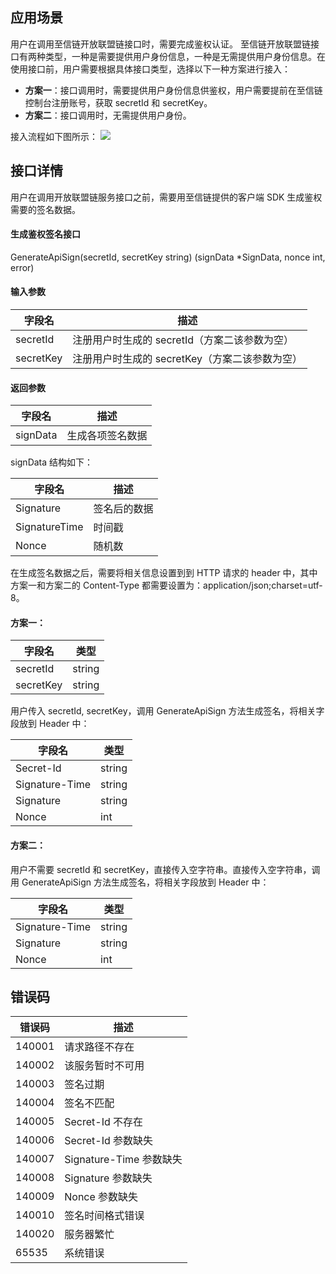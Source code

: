 ## 应用场景
用户在调用至信链开放联盟链接口时，需要完成鉴权认证。
至信链开放联盟链接口有两种类型，一种是需要提供用户身份信息，一种是无需提供用户身份信息。在使用接口前，用户需要根据具体接口类型，选择以下一种方案进行接入：
- **方案一**：接口调用时，需要提供用户身份信息供鉴权，用户需要提前在至信链控制台注册账号，获取 secretId 和 secretKey。
- **方案二**：接口调用时，无需提供用户身份。

接入流程如下图所示：
![](https://qcloudimg.tencent-cloud.cn/raw/3d6d76661d6da7b69bd67c899a97bbfb.png)

## 接口详情
用户在调用开放联盟链服务接口之前，需要用至信链提供的客户端 SDK 生成鉴权需要的签名数据。

#### 生成鉴权签名接口 
GenerateApiSign(secretId, secretKey string) (signData *SignData, nonce int, error)

#### 输入参数
|字段名|描述|
|--|---|
|secretId|注册用户时生成的 secretId（方案二该参数为空）|
|secretKey|注册用户时生成的 secretKey（方案二该参数为空）|

#### 返回参数
|字段名|描述|
|--|---|
|signData|生成各项签名数据|

signData 结构如下：

|字段名|描述|
|--|---|
|Signature|签名后的数据|
|SignatureTime|时间戳|
|Nonce|随机数|

在生成签名数据之后，需要将相关信息设置到到 HTTP 请求的 header 中，其中方案一和方案二的 Content-Type 都需要设置为：application/json;charset=utf-8。

#### 方案一：
|字段名|类型|
|--|---|
|secretId|string|
|secretKey|string|

用户传入 secretId, secretKey，调用 GenerateApiSign 方法生成签名，将相关字段放到 Header 中：

|字段名|类型|
|--|---|
|Secret-Id|string|
|Signature-Time|string|
|Signature|string|
|Nonce|int|  

#### 方案二：
用户不需要 secretId 和 secretKey，直接传入空字符串。直接传入空字符串，调用 GenerateApiSign 方法生成签名，将相关字段放到 Header 中：

|字段名|类型|
|--|---|
|Signature-Time|string|
|Signature|string|
|Nonce|int|

## 错误码
|错误码|描述|
|--|---|
|140001|请求路径不存在|
|140002|该服务暂时不可用|
|140003|签名过期|
|140004|签名不匹配|
|140005|Secret-Id 不存在|
|140006|Secret-Id 参数缺失|
|140007|Signature-Time 参数缺失|
|140008|Signature 参数缺失|
|140009|Nonce 参数缺失|
|140010|签名时间格式错误|
|140020|服务器繁忙|
|65535|系统错误|
